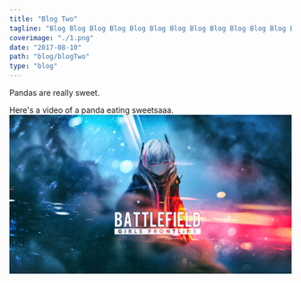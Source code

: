 ```yaml
---
title: "Blog Two"
tagline: "Blog Blog Blog Blog Blog Blog Blog Blog Blog Blog Blog Blog Blog Blog Blog Blog Blog Blog Blog Blog Blog Blog "
coverimage: "./1.png"
date: "2017-08-10"
path: "blog/blogTwo"
type: "blog"
---
```


Pandas are really sweet.

Here's a video of a panda eating sweetsaaa.
![aaaaaaas](./abc.jpg)
